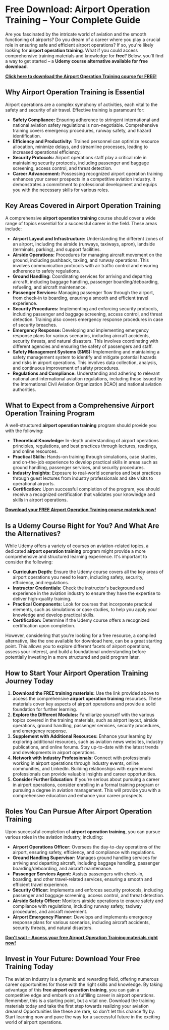 # Free Download: Airport Operation Training – Your Complete Guide

Are you fascinated by the intricate world of aviation and the smooth functioning of airports? Do you dream of a career where you play a crucial role in ensuring safe and efficient airport operations? If so, you're likely looking for **airport operation training**. What if you could access comprehensive training materials and knowledge for **free**? Below, you'll find a way to get started – a **Udemy course alternative available for free download**.

[**Click here to download the Airport Operation Training course for FREE!**](https://udemywork.com/airport-operation-training)

## Why Airport Operation Training is Essential

Airport operations are a complex symphony of activities, each vital to the safety and security of air travel. Effective training is paramount for:

*   **Safety Compliance:** Ensuring adherence to stringent international and national aviation safety regulations is non-negotiable. Comprehensive training covers emergency procedures, runway safety, and hazard identification.
*   **Efficiency and Productivity:** Trained personnel can optimize resource allocation, minimize delays, and streamline processes, leading to increased operational efficiency.
*   **Security Protocols:** Airport operations staff play a critical role in maintaining security protocols, including passenger and baggage screening, access control, and threat detection.
*   **Career Advancement:** Possessing recognized airport operation training enhances your career prospects in a competitive aviation industry. It demonstrates a commitment to professional development and equips you with the necessary skills for various roles.

## Key Areas Covered in Airport Operation Training

A comprehensive **airport operation training** course should cover a wide range of topics essential for a successful career in the field. These areas include:

*   **Airport Layout and Infrastructure:** Understanding the different zones of an airport, including the airside (runways, taxiways, apron), landside (terminals, parking), and support facilities.
*   **Airside Operations:** Procedures for managing aircraft movement on the ground, including pushback, taxiing, and runway operations. This involves communication protocols with air traffic control and ensuring adherence to safety regulations.
*   **Ground Handling:** Coordinating services for arriving and departing aircraft, including baggage handling, passenger boarding/deboarding, refueling, and aircraft maintenance.
*   **Passenger Services:** Managing passenger flow through the airport, from check-in to boarding, ensuring a smooth and efficient travel experience.
*   **Security Procedures:** Implementing and enforcing security protocols, including passenger and baggage screening, access control, and threat detection. Training also covers emergency response procedures in case of security breaches.
*   **Emergency Response:** Developing and implementing emergency response plans for various scenarios, including aircraft accidents, security threats, and natural disasters. This involves coordinating with different agencies and ensuring the safety of passengers and staff.
*   **Safety Management Systems (SMS):** Implementing and maintaining a safety management system to identify and mitigate potential hazards and risks in airport operations. This involves data collection, analysis, and continuous improvement of safety procedures.
*   **Regulations and Compliance:** Understanding and adhering to relevant national and international aviation regulations, including those issued by the International Civil Aviation Organization (ICAO) and national aviation authorities.

## What to Expect from a Comprehensive Airport Operation Training Program

A well-structured **airport operation training** program should provide you with the following:

*   **Theoretical Knowledge:** In-depth understanding of airport operations principles, regulations, and best practices through lectures, readings, and online resources.
*   **Practical Skills:** Hands-on training through simulations, case studies, and on-the-job experience to develop practical skills in areas such as ground handling, passenger services, and security procedures.
*   **Industry Insights:** Exposure to real-world scenarios and best practices through guest lectures from industry professionals and site visits to operational airports.
*   **Certification:** Upon successful completion of the program, you should receive a recognized certification that validates your knowledge and skills in airport operations.

[**Download your FREE Airport Operation Training course materials now!**](https://udemywork.com/airport-operation-training)

## Is a Udemy Course Right for You? And What Are the Alternatives?

While Udemy offers a variety of courses on aviation-related topics, a dedicated **airport operation training** program might provide a more comprehensive and structured learning experience. It's important to consider the following:

*   **Curriculum Depth:** Ensure the Udemy course covers all the key areas of airport operations you need to learn, including safety, security, efficiency, and regulations.
*   **Instructor Credentials:** Check the instructor's background and experience in the aviation industry to ensure they have the expertise to deliver high-quality training.
*   **Practical Components:** Look for courses that incorporate practical elements, such as simulations or case studies, to help you apply your knowledge and develop practical skills.
*   **Certification:** Determine if the Udemy course offers a recognized certification upon completion.

However, considering that you're looking for a free resource, a compiled alternative, like the one available for download here, can be a great starting point. This allows you to explore different facets of airport operations, assess your interest, and build a foundational understanding before potentially investing in a more structured and paid program later.

## How to Start Your Airport Operation Training Journey Today

1.  **Download the FREE training materials:** Use the link provided above to access the comprehensive **airport operation training** resources. These materials cover key aspects of airport operations and provide a solid foundation for further learning.
2.  **Explore the Different Modules:** Familiarize yourself with the various topics covered in the training materials, such as airport layout, airside operations, ground handling, passenger services, security procedures, and emergency response.
3.  **Supplement with Additional Resources:** Enhance your learning by exploring additional resources, such as aviation news websites, industry publications, and online forums. Stay up-to-date with the latest trends and developments in airport operations.
4.  **Network with Industry Professionals:** Connect with professionals working in airport operations through industry events, online communities, and LinkedIn. Building relationships with experienced professionals can provide valuable insights and career opportunities.
5.  **Consider Further Education:** If you're serious about pursuing a career in airport operations, consider enrolling in a formal training program or pursuing a degree in aviation management. This will provide you with a comprehensive education and enhance your career prospects.

## Roles You Can Pursue After Airport Operation Training

Upon successful completion of **airport operation training**, you can pursue various roles in the aviation industry, including:

*   **Airport Operations Officer:** Oversees the day-to-day operations of the airport, ensuring safety, efficiency, and compliance with regulations.
*   **Ground Handling Supervisor:** Manages ground handling services for arriving and departing aircraft, including baggage handling, passenger boarding/deboarding, and aircraft maintenance.
*   **Passenger Services Agent:** Assists passengers with check-in, boarding, and other travel-related services, ensuring a smooth and efficient travel experience.
*   **Security Officer:** Implements and enforces security protocols, including passenger and baggage screening, access control, and threat detection.
*   **Airside Safety Officer:** Monitors airside operations to ensure safety and compliance with regulations, including runway safety, taxiway procedures, and aircraft movement.
*   **Airport Emergency Planner:** Develops and implements emergency response plans for various scenarios, including aircraft accidents, security threats, and natural disasters.

[**Don't wait – Access your free Airport Operation Training materials right now!**](https://udemywork.com/airport-operation-training)

## Invest in Your Future: Download Your Free Training Today

The aviation industry is a dynamic and rewarding field, offering numerous career opportunities for those with the right skills and knowledge. By taking advantage of this **free airport operation training**, you can gain a competitive edge and embark on a fulfilling career in airport operations. Remember, this is a starting point, but a vital one. Download the training materials today and take the first step towards realizing your aviation dreams! Opportunities like these are rare, so don't let this chance fly by. Start learning now and pave the way for a successful future in the exciting world of airport operations.
